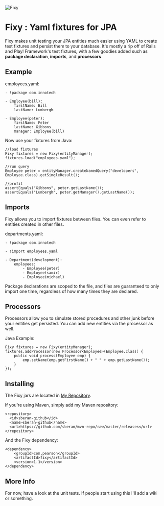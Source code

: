 ![Fixy](https://raw.github.com/sberan/Fixy/master/fixy.jpg)

Fixy : Yaml fixtures for JPA
========

Fixy makes unit testing your JPA entities much easier using YAML to
create test fixtures and persist them to your database. It's mostly
a rip off of Rails and Play! Framework's test fixtures, with a few
goodies added such as **package declaration**, **imports**, and **processors**



Example
------------
employees.yaml:

    - !package com.innotech
    
    - Employee(bill):
        firstName: Bill
        lastName: Lumbergh

    - Employee(peter):
        firstName: Peter
        lastName: Gibbons
        manager: Employee(bill)

Now use your fixtures from Java:

    //load fixtures
    Fixy fixtures = new Fixy(entityManager);
    fixtures.load("employees.yaml");

    //run query
    Employee peter = entityManager.createNamedQuery("developers", Employee.class).getSingleResult();

    //profit
    assertEquals("Gibbons", peter.getLastName());
    assertEquals("Lumbergh", peter.getManager().getLastName());


Imports
-----------
Fixy allows you to import fixtures between files. You can even refer to entities created in other files.

departments.yaml:

    - !package com.innotech

    - !import employees.yaml

    - Department(development):
        employees:
            - Employee(peter)
            - Employee(samir)
            - Employee(michael)

Package declarations are scoped to the file, and files are guaranteed to only import one time, regardless of how many
times they are declared.

Processors
-------------
Processors allow you to simulate stored procedures and other junk before your entities get persisted.
You can add new entities via the processor as well.

Java Example:

    Fixy fixtures = new Fixy(entityManager);
    fixtures.addProcessor(new Processor<Employee>(Employee.class) {
        public void process(Employee emp) {
            emp.setName(emp.getFirstName() + " " + emp.getLastName());
        }
    });


Installing
---------------
The Fixy jars are located in [My Repository](https://github.com/sberan/mvn-repo/).

If you're using Maven, simply add my Maven repository:
   
    <repository>
      <id>sberan-github</id>
      <name>sberan-github</name>
      <url>https://github.com/sberan/mvn-repo/raw/master/releases</url>
    </repository>

And the Fixy dependency:

    <dependency>
        <groupId>com.pearson</groupId>
        <artifactId>fixy</artifactId>
        <version>1.1</version>
    </dependency>


More Info
-----------

For now, have a look at the unit tests. If people start using this I'll add a wiki or something.
